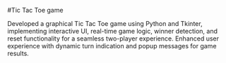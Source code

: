 #Tic Tac Toe game

Developed a graphical Tic Tac Toe game using Python and Tkinter, implementing interactive UI, real-time game logic, winner detection, and reset functionality for a seamless two-player experience. Enhanced user experience with dynamic turn indication and popup messages for game results.
